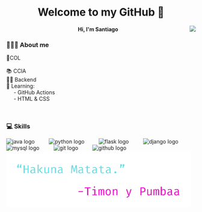 <h1 align="center">Welcome to my GitHub 👋</h1>

<img align="right" height="200" src="https://media0.giphy.com/media/v1.Y2lkPTc5MGI3NjExem12Ym81ZmwzNjN1YnN5eG5zbjk2dndvdGRjMGh1NWIzdm1idHJqYiZlcD12MV9pbnRlcm5hbF9naWZfYnlfaWQmY3Q9Zw/a6pzK009rlCak/giphy.gif"  />

<h4 align="center">Hi, I'm Santiago</h4>

<h3 align="left">👨🏽‍💻​ About me</h3>

<p align="left">📍​COL<br><br>📚 CCIA<br>💪🏻​ Backend<br>🌱​ Learning:<br>&nbsp;&nbsp;&nbsp;&nbsp;&nbsp;- GitHub Actions<br>&nbsp;&nbsp;&nbsp;&nbsp;&nbsp;- HTML & CSS</p>

<br clear="both">

<h3 align="left">💻​ Skills</h3>

<div align="left">
  <img src="https://skillicons.dev/icons?i=java" height="40" alt="java logo"  />
  <img width="30" />
  <img src="https://skillicons.dev/icons?i=py" height="40" alt="python logo"  />
  <img width="30" />
  <img src="https://skillicons.dev/icons?i=flask" height="40" alt="flask logo"  />
  <img width="30" />
  <img src="https://skillicons.dev/icons?i=django" height="40" alt="django logo"  />
  <img width="30" />
  <img src="https://skillicons.dev/icons?i=mysql" height="40" alt="mysql logo"  />
  <img width="30" />
  <img src="https://skillicons.dev/icons?i=git" height="40" alt="git logo"  />
  <img width="30" />
  <img src="https://skillicons.dev/icons?i=github" height="40" alt="github logo"  />
</div>

<div align="left">
  <img height="150" src="https://github.com/SKing25/SKing25/blob/main/Hakuna%20Matata.png"  />
</div>
